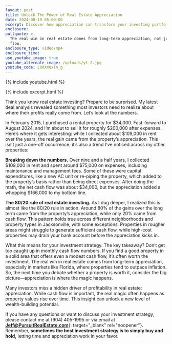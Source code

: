 ```yaml
---
layout: post
title: Unlock The Power of Real Estate Appreciation
date: 2024-08-19 05:00:00
excerpt: Discover how appreciation can transform your investing portfolio.
enclosure:
pullquote: >-
  The real win in real estate comes from long-term appreciation, not just cash
  flow.
enclosure_type: video/mp4
enclosure_time:
use_youtube_image: true
youtube_alternate_image: /uploads/yt-2.jpg
youtube_code: COdXmQxln_g
---
```

{% include youtube.html %}

{% include excerpt.html %}

Think you know real estate investing? Prepare to be surprised. My latest deal analysis revealed something most investors need to realize about where their profits really come from. Let’s look at the numbers.

In February 2015, I purchased a rental property for $34,000. Fast-forward to August 2024, and I’m about to sell it for roughly $200,000 after expenses. Here’s where it gets interesting: while I collected about $109,000 in rent over the years, the real gain came from the property’s appreciation. This isn’t just a one-off occurrence; it’s also a trend I’ve noticed across my other properties:

**Breaking down the numbers.** Over nine and a half years, I collected $109,000 in rent and spent around $75,000 on expenses, including maintenance and management fees. Some of these were capital expenditures, like a new AC unit or re-piping the property, which added to the property’s basis rather than being direct expenses. After doing the math, the net cash flow was about $34,000, but the appreciation added a whopping $166,000 to my bottom line.

**The 80/20 rule of real estate investing.** As I dug deeper, I realized this is almost like the 80/20 rule in action. Around 80% of the gains over the long term came from the property’s appreciation, while only 20% came from cash flow. This pattern holds true across different neighborhoods and property types in Jacksonville, with some exceptions. Properties in rougher areas might struggle to generate sufficient cash flow, while high-cost properties may drain your bank account before the appreciation kicks in.

What this means for your investment strategy. The key takeaway? Don’t get too caught up in monthly cash flow numbers. If you find a good property in a solid area that offers even a modest cash flow, it’s often worth the investment. The real win in real estate comes from long-term appreciation, especially in markets like Florida, where properties tend to outpace inflation. So, the next time you debate whether a property is worth it, consider the big picture—appreciation is where the magic happens.

Many investors miss a hidden driver of profitability in real estate: appreciation. While cash flow is important, the real magic often happens as property values rise over time. This insight can unlock a new level of wealth-building potential.

If you have any questions or want to discuss your investment strategy, please contact me at (904) 405-1995 or via email at [**Jeff@PursuitRealEstate.com**](){: target="_blank" rel="noopener"}. Remember, **sometimes the best investment strategy is to simply buy and hold,** letting time and appreciation work in your favor.